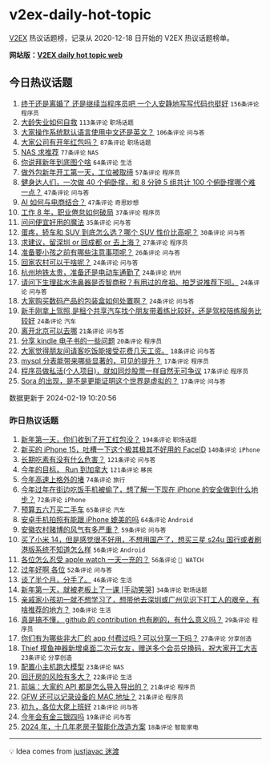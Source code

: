 # v2ex-daily-hot-topic

[V2EX](https://www.v2ex.com/) 热议话题榜，记录从 2020-12-18 日开始的 V2EX 热议话题榜单。

**网站版：[V2EX daily hot topic web](https://boojack.github.io/v2ex-daily-hot-topic-web/)**

## 今日热议话题

<!-- TODAY BEGIN -->

1. [终于还是离婚了 还是继续当程序员吧 一个人安静地写写代码也挺好](https://www.v2ex.com/t/1016487) `156条评论` `程序员`
1. [大龄失业如何自救](https://www.v2ex.com/t/1016391) `113条评论` `职场话题`
1. [大家操作系统默认语言使用中文还是英文？](https://www.v2ex.com/t/1016405) `106条评论` `问与答`
1. [大家公司有开年红包吗？](https://www.v2ex.com/t/1016407) `87条评论` `职场话题`
1. [NAS 求推荐](https://www.v2ex.com/t/1016490) `77条评论` `NAS`
1. [你说拜新年到底图个啥](https://www.v2ex.com/t/1016467) `64条评论` `生活`
1. [做外包新年开工第一天，工位被取缔](https://www.v2ex.com/t/1016412) `57条评论` `程序员`
1. [健身达人们，一次做 40 个俯卧撑，和 8 分钟 5 组共计 100 个俯卧撑哪个难一点？](https://www.v2ex.com/t/1016393) `47条评论` `问与答`
1. [AI 如何与电商结合？](https://www.v2ex.com/t/1016396) `47条评论` `奇思妙想`
1. [工作 8 年，职业倦怠如何破局](https://www.v2ex.com/t/1016579) `37条评论` `程序员`
1. [问问便宜好用的魔法](https://www.v2ex.com/t/1016431) `35条评论` `问与答`
1. [蛋疼，轿车和 SUV 到底怎么选？哪个 SUV 性价比高呢？](https://www.v2ex.com/t/1016592) `30条评论` `问与答`
1. [求建议，留深圳 or 回成都 or 去上海？](https://www.v2ex.com/t/1016551) `27条评论` `程序员`
1. [准备要小孩之前有哪些注意事项呢？](https://www.v2ex.com/t/1016413) `26条评论` `问与答`
1. [回家农村可以干啥呢？](https://www.v2ex.com/t/1016597) `24条评论` `问与答`
1. [杭州地铁太贵，准备还是电动车通勤了](https://www.v2ex.com/t/1016593) `24条评论` `杭州`
1. [请问下生理盐水洗鼻器是否智商税？有用过的彦祖、柏芝说推荐下呗。](https://www.v2ex.com/t/1016560) `24条评论` `问与答`
1. [大家购买数码产品的包装盒如何处置啊？](https://www.v2ex.com/t/1016508) `24条评论` `问与答`
1. [新手刚拿上驾照,是租个共享汽车找个朋友带着练比较好，还是驾校陪练服务比较好](https://www.v2ex.com/t/1016450) `24条评论` `汽车`
1. [离开北京可以去哪](https://www.v2ex.com/t/1016482) `21条评论` `问与答`
1. [分享 kindle 电子书的一些问题](https://www.v2ex.com/t/1016456) `20条评论` `程序员`
1. [大家觉得朋友间请客吃饭能接受花费几天工资。](https://www.v2ex.com/t/1016415) `18条评论` `问与答`
1. [mysql 分表能带来哪些显著的，可见的提升？](https://www.v2ex.com/t/1016555) `17条评论` `程序员`
1. [程序员做私活(个人项目)，就如同炒股票一样自然无可争议](https://www.v2ex.com/t/1016480) `17条评论` `程序员`
1. [Sora 的出现，是不是更能证明这个世界是虚拟的？](https://www.v2ex.com/t/1016430) `17条评论` `问与答`

数据更新于 2024-02-19 10:20:56

<!-- TODAY END -->

### 昨日热议话题

<!-- YESTERDAY BEGIN -->

1. [新年第一天，你们收到了开工红包没？](https://www.v2ex.com/t/1016095) `194条评论` `职场话题`
1. [新买的 iPhone 15，吐槽一下这个极其极其不好用的 FaceID](https://www.v2ex.com/t/1016257) `140条评论` `iPhone`
1. [长期吃素有没有什么危害？](https://www.v2ex.com/t/1016135) `121条评论` `问与答`
1. [今年的目标， Run 到加拿大](https://www.v2ex.com/t/1016166) `121条评论` `移民`
1. [今年高速上格外的堵](https://www.v2ex.com/t/1016096) `74条评论` `旅行`
1. [今年过年在街边吃饭手机被偷了，想了解一下现在 iPhone 的安全做到什么地步？](https://www.v2ex.com/t/1016109) `72条评论` `iPhone`
1. [预算五六万买二手车](https://www.v2ex.com/t/1016167) `65条评论` `汽车`
1. [安卓手机拍照有能跟 iPhone 媲美的吗](https://www.v2ex.com/t/1016248) `64条评论` `Android`
1. [安徽农村赌博的风气有多严重？](https://www.v2ex.com/t/1016157) `59条评论` `问与答`
1. [买了小米 14，但是感觉很不好用，不想用国产了，想买三星 s24u 国行或者刷港版系统不知道怎么样](https://www.v2ex.com/t/1016249) `56条评论` `Android`
1. [各位怎么忍受 apple watch 一天一充的？](https://www.v2ex.com/t/1016281) `56条评论` ` WATCH`
1. [过年好啊 各位](https://www.v2ex.com/t/1016089) `52条评论` `问与答`
1. [谈了半个月，分手了。](https://www.v2ex.com/t/1016298) `46条评论` `生活`
1. [新年第一天，就被老板上了一课 [手动笑哭]](https://www.v2ex.com/t/1016302) `34条评论` `职场话题`
1. [亲戚家小孩初一就不想学习了，想带他去深圳或广州见识下打工人的艰辛，有啥推荐的地方？](https://www.v2ex.com/t/1016284) `30条评论` `生活`
1. [真是搞不懂， github 的 contribution 也有刷的，有什么意义吗？](https://www.v2ex.com/t/1016119) `29条评论` `程序员`
1. [你们有为哪些非大厂的 app 付费过吗？可以分享一下吗？](https://www.v2ex.com/t/1016297) `27条评论` `分享创造`
1. [Thief 摸鱼神器新增桌面二次元女友，赠送多个会员兑换码，祝大家开工大吉](https://www.v2ex.com/t/1016214) `23条评论` `分享创造`
1. [配置小主机跑大模型](https://www.v2ex.com/t/1016094) `23条评论` `NAS`
1. [回迁房的风险有多大？](https://www.v2ex.com/t/1016293) `22条评论` `生活`
1. [前端：大家的 API 都是怎么导入导出的？](https://www.v2ex.com/t/1016361) `21条评论` `程序员`
1. [GFW 还可以记录设备的 MAC 地址？](https://www.v2ex.com/t/1016253) `21条评论` `程序员`
1. [初九，各位大佬上班好](https://www.v2ex.com/t/1016093) `21条评论` `问与答`
1. [今年会有金三银四吗](https://www.v2ex.com/t/1016099) `19条评论` `问与答`
1. [2024 年，十几年老房子智能化改造方案](https://www.v2ex.com/t/1016156) `18条评论` `智能家电`

<!-- YESTERDAY END -->

---

💡 Idea comes from [justjavac 迷渡](https://github.com/justjavac/)
